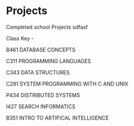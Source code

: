 # Projects
Completed school Projects
sdfasf

Class Key - 

B461 DATABASE CONCEPTS

C311 PROGRAMMING LANGUAGES

C343 DATA STRUCTURES

C291 SYSTEM PROGRAMMING WITH C AND UNIX

P434 DISTRIBUTED SYSTEMS

I427 SEARCH INFORMATICS

B351 INTRO TO ARTIFICAL INTELLIGENCE


